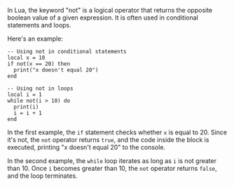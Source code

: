 In Lua, the keyword "not" is a logical operator that returns the opposite boolean value of a given expression. It is often used in conditional statements and loops.

Here's an example:

```
-- Using not in conditional statements
local x = 10
if not(x == 20) then
  print("x doesn't equal 20")
end

-- Using not in loops
local i = 1
while not(i > 10) do
  print(i)
  i = i + 1
end
```

In the first example, the `if` statement checks whether `x` is equal to 20. Since it's not, the `not` operator returns `true`, and the code inside the block is executed, printing "x doesn't equal 20" to the console.

In the second example, the `while` loop iterates as long as `i` is not greater than 10. Once `i` becomes greater than 10, the `not` operator returns `false`, and the loop terminates.